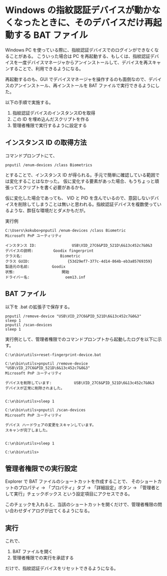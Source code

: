 # Windows の指紋認証デバイスが動かなくなったときに、そのデバイスだけ再起動する BAT ファイル

Windows PC を使っている際に、指紋認証デバイスでのログインができなくなることがある。
こういった場合は PC を再起動する、もしくは、指紋認証デバイスを一度デバイスマネージャからアンインストールして、デバイスを再スキャンすることで、利用できるようになる。

再起動するのも、GUI でデバイスマネージャを操作するのも面倒なので、デバイスのアンインストール、再インストールを BAT ファイルで実行できるようにした。

以下の手順で実施する。

1. 指紋認証デバイスのインスタンスIDを取得
2. この ID を埋め込んだスクリプトを作る
3. 管理者権限で実行するように設定する

## インスタンス ID の取得方法
コマンドプロンプトにて、
```
pnputil /enum-devices /class Biometrics
```
とすることで、インスタンス ID が得られる。手元で簡単に確認している範囲では変化することはなかった。
仮に変化する要素があった場合、もうちょっと頑張ってスクリプトを書く必要があるかも。

仮に変化した場合であっても、 VID と PID を含んでいるので、意図しないデバイスを削除してしまうことは無いと思われる。指紋認証デバイスを複数使っているような、酔狂な環境だとダメかもだが。

実行例
```
C:\Users\kokubo>pnputil /enum-devices /class Biometric
Microsoft PnP ユーティリティ

インスタンス ID:                USB\VID_27C6&PID_521D\6&13c452c7&0&3
デバイスの説明:         Goodix fingerprint
クラス名:                 Biometric
クラス GUID:                 {53d29ef7-377c-4d14-864b-eb3a85769359}
製造元の名前:          Goodix
状態:                     開始
ドライバー名:                oem13.inf
```


## BAT ファイル

以下を .bat の拡張子で保存する。
```
pnputil /remove-device "USB\VID_27C6&PID_521D\6&13c452c7&0&3"
sleep 1
pnputil /scan-devices
sleep 1
```

実行例として、管理者権限でのコマンドプロンプトから起動したログを以下に示す。
```
C:\e\bin\utils>reset-fingerprint-device.bat

C:\e\bin\utils>pnputil /remove-device "USB\VID_27C6&PID_521D\6&13c452c7&0&3"
Microsoft PnP ユーティリティ

デバイスを削除しています:          USB\VID_27C6&PID_521D\6&13c452c7&0&3
デバイスが正常に削除されました。


C:\e\bin\utils>sleep 1

C:\e\bin\utils>pnputil /scan-devices
Microsoft PnP ユーティリティ

デバイス ハードウェアの変更をスキャンしています。
スキャンが完了しました。


C:\e\bin\utils>sleep 1

C:\e\bin\utils>
```

## 管理者権限での実行設定
Explorer で BAT ファイルのショートカットを作成することで、
そのショートカットのプロパティ -> 「プロパティ」タブ ->
「詳細設定」ボタン -> 「管理者として実行」チェックボックス という設定項目にアクセスできる。

このチェックを入れると、当該のショートカットを開くだけで、管理者権限の問い合わせダイアログが出てくるようになる。

## 実行
これで、
1. BAT ファイルを開く
2. 管理者権限での実行を承認する

だけで、指紋認証デバイスをリセットできるようになる。
